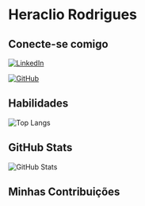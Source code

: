 # Heraclio Rodrigues

## Conecte-se comigo
[![LinkedIn](https://img.shields.io/badge/LinkedIn-0077B5?style=for-the-badge&logo=linkedin&logoColor=white)](https://www.linkedin.com/in/daniel-rodrigues-b4873761/)

[![GitHub](https://img.shields.io/badge/GitHub-100000?style=for-the-badge&logo=github&logoColor=white)](https://github.com/hdanielrodrigues)
## Habilidades
![Top Langs](https://github-readme-stats-git-masterrstaa-rickstaa.vercel.app/api/top-langs/?username=hdanielrodrigues&bg_color=000&border_color=30A3DC&title_color=E94D5F&text_color=FFF)
## GitHub Stats
![GitHub Stats](https://github-readme-stats.vercel.app/api?username=hdanielrodrigues&theme=transparent&bg_color=000&border_color=30A3DC&show_icons=true&icon_color=30A3DC&title_color=E94D5F&text_color=FFF)
## Minhas Contribuições

